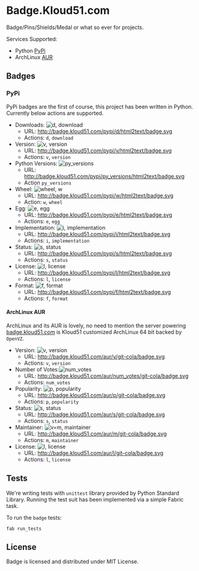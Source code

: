 # Badge.Kloud51.com

Badge/Pins/Shields/Medal or what so ever for projects.

Services Supported:

* Python [PyPi](https://pypi.python.org/)
* ArchLinux [AUR](https://aur.archlinux.org/)


## Badges

### PyPi

PyPi badges are the first of course, this project has been written in Python.
Currently below actions are supported.


* Downloads: ![d, download](http://badge.kloud51.com/pypi/d/html2text/badge.svg)
  * URL:  http://badge.kloud51.com/pypi/d/html2text/badge.svg
  * Actions: `d`, `download`
* Version: ![v, version](http://badge.kloud51.com/pypi/v/html2text/badge.svg)
  * URL: http://badge.kloud51.com/pypi/v/html2text/badge.svg
  * Actions: `v`, `version`
* Python Versions: ![py_versions](http://badge.kloud51.com/pypi/py_versions/html2text/badge.svg)
  * URL: http://badge.kloud51.com/pypi/py_versions/html2text/badge.svg
  * Action `py_versions`
* Wheel: ![wheel, w](http://badge.kloud51.com/pypi/w/html2text/badge.svg)
  * URL: http://badge.kloud51.com/pypi/w/html2text/badge.svg
  * Action: `w`, `wheel`
* Egg: ![e, egg](http://badge.kloud51.com/pypi/e/html2text/badge.svg)
  * URL: http://badge.kloud51.com/pypi/e/html2text/badge.svg
  * Actions: `e`, `egg`
* Implementation: ![i, implementation](http://badge.kloud51.com/pypi/i/html2text/badge.svg)
  * URL: http://badge.kloud51.com/pypi/i/html2text/badge.svg
  * Actions: `i`, `implementation`
* Status: ![s, status](http://badge.kloud51.com/pypi/s/html2text/badge.svg)
  * URL: http://badge.kloud51.com/pypi/s/html2text/badge.svg
  * Actions: `s`, `status`
* License: ![l, license](http://badge.kloud51.com/pypi/l/html2text/badge.svg) 
  * URL: http://badge.kloud51.com/pypi/l/html2text/badge.svg
  * Actions: `l`, `license`
* Format: ![f, format](http://badge.kloud51.com/pypi/f/html2text/badge.svg)
  * URL: http://badge.kloud51.com/pypi/f/html2text/badge.svg
  * Actions: `f`, `format`


#### ArchLinux AUR

ArchLinux and its AUR is lovely, no need to mention the server powering [badge.kloud51.com](http://badge.kloud51.com)
is Kloud51 customized ArchLinux 64 bit backed by `OpenVZ`.

* Version: ![v, version](http://badge.kloud51.com/aur/v/git-cola/badge.svg)
  * URL: http://badge.kloud51.com/aur/v/git-cola/badge.svg
  * Actions: `v`, `version`
* Number of Votes:![num_votes](http://badge.kloud51.com/aur/num_votes/git-cola/badge.svg)
  * URL: http://badge.kloud51.com/aur/num_votes/git-cola/badge.svg
  * Actions: `num_votes`
* Popularity: ![p, popularity](http://badge.kloud51.com/aur/p/git-cola/badge.svg)
  * URL: http://badge.kloud51.com/aur/p/git-cola/badge.svg
  * Actions: `p`, `popularity`
* Status: ![s, status](http://badge.kloud51.com/aur/s/git-cola/badge.svg)
  * URL: http://badge.kloud51.com/aur/s/git-cola/badge.svg
  * Actions: `s`, `status`
* Maintainer: ![v=m, maintainer](http://badge.kloud51.com/aur/m/git-cola/badge.svg)
  * URL: http://badge.kloud51.com/aur/m/git-cola/badge.svg
  * Actions: `m`, `maintainer`
* License: ![l, license](http://badge.kloud51.com/aur/l/git-cola/badge.svg)
  * URL: http://badge.kloud51.com/aur/l/git-cola/badge.svg
  * Actions: `l`, `license`



## Tests

We're writing tests with `unittest` library provided by Python Standard Library.
Running the test suit has been implemented via a simple Fabric task.

To run the `badge` tests:

```
fab run_tests
```

## License

Badge is licensed and distributed under MIT License.
